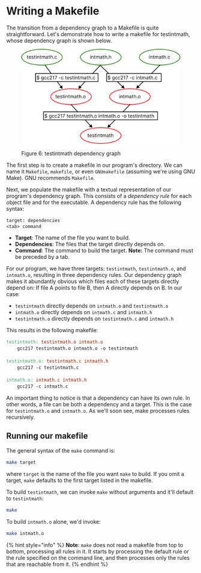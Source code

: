 # Writing a Makefile

The transition from a dependency graph to a Makefile is quite straightforward. Let's demonstrate how to write a makefile for testintmath, whose dependency graph is shown below.

<figure><img src="../../.gitbook/assets/Group 28 (1).png" alt="" width="563"><figcaption><p>Figure 6: testintmath dependency graph</p></figcaption></figure>

The first step is to create a makefile in our program's directory. We can name it `Makefile`, `makefile`, or even `GNUmakefile` (assuming we're using GNU Make). GNU recommends `Makefile`.

Next, we populate the makefile with a textual representation of our program's dependency graph. This consists of a _dependency rule_ for each object file and for the executable. A dependency rule has the following syntax:

```
target: dependencies
<tab> command
```

* **Target**: The name of the file you want to build.
* **Dependencies**: The files that the target directly depends on.
* **Command**: The command to build the target. **Note:** The command must be preceded by a tab.

For our program, we have three targets: `testintmath`, `testintmath.o`, and `intmath.o`, resulting in three dependency rules. Our dependency graph makes it abundantly obvious which files each of these targets directly depend on: If file A points to file B, then A directly depends on B. In our case:

* `testintmath` directly depends on `intmath.o` and `testintmath.o`
* `intmath.o` directly depends on `intmath.c` and `intmath.h`
* `testintmath.o` directly depends on `testintmath.c` and `intmath.h`

This results in the following makefile:

```makefile
testintmath: testintmath.o intmath.o
    gcc217 testintmath.o intmath.o -o testintmath

testintmath.o: testintmath.c intmath.h
    gcc217 -c testintmath.c

intmath.o: intmath.c intmath.h
    gcc217 -c intmath.c
```

An important thing to notice is that a dependency can have its own rule. In other words, a file can be both a dependency and a target. This is the case for `testintmath.o` and `intmath.o`. As we'll soon see, make processes rules recursively.&#x20;

## Running our makefile

The general syntax of the `make` command is:

```bash
make target
```

where `target` is the name of the file you want `make` to build. If you omit a target, `make` defaults to the first target listed in the makefile.&#x20;

To build `testintmath`, we can invoke `make` without arguments and it'll default to `testintmath`:

```bash
make
```

To build `intmath.o` alone, we'd invoke:

```bash
make intmath.o
```

{% hint style="info" %}
**Note**: `make` does not read a makefile from top to bottom, processing all rules in it. It starts by processing the default rule or the rule specified on the command line, and then processes only the rules that are reachable from it.&#x20;
{% endhint %}
